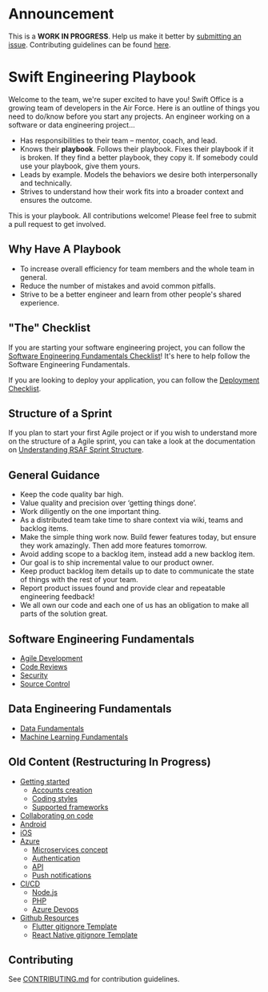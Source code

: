 # Announcement

This is a **WORK IN PROGRESS**. Help us make it better by [submitting an issue](https://github.com/rswiftoffice/dev-handbook/issues/new). Contributing guidelines can be found [here]().

# Swift Engineering Playbook

Welcome to the team, we're super excited to have you! Swift Office is a growing team of developers in the Air Force. Here is an outline of things you need to do/know before you start any projects. An engineer working on a software or data engineering project...

* Has responsibilities to their team – mentor, coach, and lead.
* Knows their **playbook**. Follows their playbook. Fixes their playbook if it is broken. If they find a better playbook, they copy it. If somebody could use your playbook, give them yours.
* Leads by example. Models the behaviors we desire both interpersonally and technically.
* Strives to understand how their work fits into a broader context and ensures the outcome.

This is your playbook. All contributions welcome! Please feel free to submit a pull request to get involved.

## Why Have A Playbook

* To increase overall efficiency for team members and the whole team in general.
* Reduce the number of mistakes and avoid common pitfalls.
* Strive to be a better engineer and learn from other people's shared experience.

## "The" Checklist

If you are starting your software engineering project, you can follow the [Software Engineering Fundamentals Checklist](SOFTENG-FUNDAMENTALS-CHECKLIST.md)! It's here to help follow the Software Engineering Fundamentals.

If you are looking to deploy your application, you can follow the [Deployment Checklist]().

## Structure of a Sprint

If you plan to start your first Agile project or if you wish to understand more on the structure of a Agile sprint, you can take a look at the documentation on [Understanding RSAF Sprint Structure](SPRINT-STRUCTURE.md).

## General Guidance

* Keep the code quality bar high.
* Value quality and precision over ‘getting things done’.
* Work diligently on the one important thing.
* As a distributed team take time to share context via wiki, teams and backlog items.
* Make the simple thing work now. Build fewer features today, but ensure they work amazingly. Then add more features tomorrow.
* Avoid adding scope to a backlog item, instead add a new backlog item.
* Our goal is to ship incremental value to our product owner.
* Keep product backlog item details up to date to communicate the state of things with the rest of your team.
* Report product issues found and provide clear and repeatable engineering feedback!
* We all own our code and each one of us has an obligation to make all parts of the solution great.

## Software Engineering Fundamentals

* [Agile Development](agile-development/README.md)
* [Code Reviews](code-reviews/README.md)
* [Security](security/README.md)
* [Source Control](source-control/readme.md)

## Data Engineering Fundamentals

* [Data Fundamentals](data-fundamentals/README.md)
* [Machine Learning Fundamentals](ml-fundamentals/README.md)

## Old Content (Restructuring In Progress)

* [Getting started](https://github.com/rswiftoffice/dev-handbook/blob/master/getting-started.md#getting-started)
  * [Accounts creation](https://github.com/rswiftoffice/dev-handbook/blob/master/getting-started.md#accounts-creation)
  * [Coding styles](https://github.com/rswiftoffice/dev-handbook/blob/master/getting-started.md#coding-styles)
  * [Supported frameworks](https://github.com/rswiftoffice/dev-handbook/blob/master/getting-started.md#supported-frameworks)
* [Collaborating on code](code-reviews/readme.md)
* [Android](https://github.com/rswiftoffice/dev-handbook/blob/master/android.md#android)
* [iOS](https://github.com/rswiftoffice/dev-handbook/blob/master/ios.md#ios)
* [Azure](https://github.com/rswiftoffice/dev-handbook/blob/master/azure.md#azure)
  * [Microservices concept](https://github.com/rswiftoffice/dev-handbook/blob/master/azure.md#microservices-concept)
  * [Authentication](https://github.com/rswiftoffice/dev-handbook/blob/master/azure.md#authentication)
  * [API](https://github.com/rswiftoffice/dev-handbook/blob/master/azure.md#apis)
  * [Push notifications](https://github.com/rswiftoffice/dev-handbook/blob/master/azure.md#push-notifications)
* [CI/CD](https://github.com/rswiftoffice/dev-handbook/blob/master/ci-cd.md#ci-cd)
  * [Node.js](https://github.com/rswiftoffice/dev-handbook/blob/master/ci-cd.md#nodejs)
  * [PHP](https://github.com/rswiftoffice/dev-handbook/blob/master/ci-cd.md#php)
  * [Azure Devops](https://github.com/rswiftoffice/dev-handbook/blob/master/ci-cd.md#azure-devops)
* [Github Resources](https://github.com/rswiftoffice/dev-handbook/blob/master/github-resources)
  * [Flutter gitignore Template](https://github.com/rswiftoffice/dev-handbook/blob/master/github-resources.md#flutter-gitignore-template)
  * [React Native gitignore Template](https://github.com/rswiftoffice/dev-handbook/blob/master/github-resources.md#react-native-gitignore-template)

## Contributing

See [CONTRIBUTING.md](https://github.com/rswiftoffice/dev-handbook/blob/master/CONTRIBUTING.md) for contribution guidelines.
